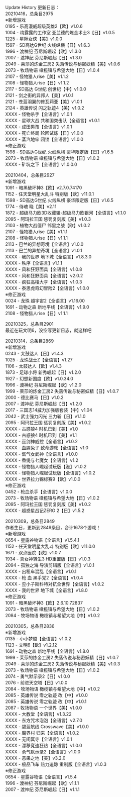 Update History 更新日志：  
20210416，总条目2975  
※新增游戏  
0195 - 乐高漫威超级英雄2【欧】v1.0.6  
1004 - 梅露露的工作室 亚兰德的炼金术士3【日】v1.0.5  
1225 - 星际女侠【美】v1.0.0  
1597 - SD高达G世纪 火线纵横【日】v1.6.3  
1996 - 渡神纪 芬尼斯崛起【欧】v1.3.0  
2007 - 渡神纪 芬尼斯崛起【日】v1.3.0  
2049 - 莱莎的炼金工房2 失落传说与秘密妖精【美】v1.0.6  
2073 - 牧场物语 橄榄镇与希望大地【日】v1.0.4  
2107 - 怪物猎人rise【美】v1.1.2  
2108 - 怪物猎人rise【日】v1.1.2  
2117 - SD高达 G世纪 创世纪【中】v1.0.0  
2121 - 剑之街的异邦人【美】v1.0.1  
2121 - 苍蓝羽翼的修瓦莉亚【美】v1.0.1  
2124 - 英雄传说 闪之轨迹4【美】v1.0.2  
XXXX - 怪物杀手【全语言】v1.0.1  
XXXX - 星球大战 共和国突击队【全语言】v1.0.1  
XXXX - 成田男孩【全语言】v1.0.1  
XXXX - 死亡终局 轮回试炼【日】v1.0.0  
XXXX - 蒸汽地牢 闭锁【全语言】v1.0.0  
※修正游戏  
1598 - SD高达G世纪 火线纵横 豪华限定版【日】v1.6.5  
2073 - 牧场物语 橄榄镇与希望大地【日】v1.0.2  
XXXX - 矿坑之下【全语言】v1.0.0.0  
  
20210404，总条目2927  
※新增游戏  
1091 - 暗黑破坏神3【欧】v2.7.0.74170  
1152 - 任天堂明星大乱斗 特别版【欧】v11.0.1  
1598 - SD高达G世纪 火线纵横 豪华限定版【日】v1.6.5  
1774 - 侍魂 晓【美】v2.11  
1872 - 超级马力欧3D收藏辑-超级马力欧银河【全语言】v1.1.0  
2095 - 阿玛拉王国 惩罚复刻版【美】v1.0.3  
2103 - 植物大战僵尸 邻里之战【欧】v1.0.2  
2107 - 怪物猎人rise【美】v1.1.1  
2108 - 怪物猎人rise【日】v1.1.1  
2113 - 巴兰的异想奇境【全语言】v1.0.0  
2113 - 巴兰的异想奇境【全语言】v1.0.1  
XXXX - 我的世界 地下城【全语言】v1.8.3.0  
XXXX - 秩序【全语言】v1.1.1  
XXXX - 风和狂野面具【全语言】v1.0.8  
XXXX - 风和狂野面具【全语言】v2.0.2  
XXXX - 疯狂高楼大亨【全语言】v1.0.3  
XXXX - 泰思虎奇幻冒险2【全语言】v1.0.0  
※修正游戏  
0024 - 龙珠 超宇宙2【全语言】v1.16.00  
1691 - 动物之森 新地平线【全语言】v1.9.0  
2108 - 怪物猎人rise【日】v1.1.1  
  
20210325，总条目2901  
最近在玩文明6，没空写更新日志，就这样吧  
  
20210314，总条目2869  
※新增游戏  
0243 - 太鼓达人【日】v1.4.3  
1025 - 龙珠战士Z【全语言】v1.27  
1106 - 太鼓达人【欧】v1.4.3  
1873 - 足球小将 新秀崛起【日】v1.2.0  
1927 - 幻想新国度【欧】v1.0.34.0  
1996 - 渡神纪 芬尼斯崛起【欧】v1.2.0  
1999 - 莱莎的炼金工房2 失落传说与秘密妖精【日】v1.0.7  
2000 - 德比赛马【日】v1.0.2  
2007 - 渡神纪 芬尼斯崛起【日】v1.2.0  
2017 - 三国志14威力加强版套装【中】v1.04  
2042 - 武士强力闪光 三力斩【日】v1.1.0  
2095 - 阿玛拉王国 惩罚复刻版【美】v1.0.2  
XXXX - 古惑狼4 时机已到【美】v1.0  
XXXX - 古惑狼4 时机已到【美】v1.1  
XXXX - 巫剑神威控【全语言】v1.0.2  
XXXX - 血腥兔子 致命游戏【全语言】v1.0  
XXXX - 氙气女武神【全语言】v1.0.0  
XXXX - 香缇与七魔女【全语言】v1.2  
XXXX - 怪物猎人崛起试玩版【港】v1.0.2  
XXXX - 怪物猎人崛起试玩版【全语言】v1.0.2  
XXXX - 世界拉力锦标赛9【欧】v1.0.0  
※修正游戏  
0452 - 枪血杀手【全语言】v1.0.0  
2073 - 牧场物语 橄榄镇与希望大地【日】v1.0.2  
2095 - 阿玛拉王国 惩罚复刻版【美】v1.0.2  
XXXX - 超惑星战记ZERO 2【日】v1.5.2  
  
20210309，总条目2849  
作者生日，更新到2849条目，合计1678个游戏！  
※新增游戏  
0654 - 星露谷物语【全语言】v1.5.4.1  
1152 - 任天堂明星大乱斗 特别版【欧】v11.0.0  
1671 - 双点医院【欧】v1.0.7  
1934 - 真女神转生3 HD重置版【日】v1.0.3  
2094 - 孤独之海 导演剪辑版【全语言】v1.0.1  
XXXX - 出租车混乱【全语言】v1.0.1  
XXXX - 枪 血 黑手党2【全语言】v1.0.4  
XXXX - 歪小子斯科特对抗全世界【全语言】v1.0.2  
XXXX - 我的世界 地下城【全语言】v1.8.0  
※修正游戏  
1091 - 暗黑破坏神3【欧】2.6.10.72837  
2073 - 牧场物语 橄榄镇与希望大地【日】v1.0.2  
2084 - 牧场物语 橄榄镇与希望大地【中】v1.0.2  
  
20210305，总条目2836  
※新增游戏  
0135 - 小小梦魇【全语言】v1.0.2  
1123 - 文明6【欧】v1.2.12  
1691 - 动物之森 新地平线【全语言】v1.8.0  
1999 - 莱莎的炼金工房2 失落传说与秘密妖精【日】v1.0.7  
2049 - 莱莎的炼金工房2 失落传说与秘密妖精【美】v1.0.3  
2073 - 牧场物语 橄榄镇与希望大地【日】v1.0.2  
2074 - 勇气默示录2【日】v1.0.0  
2076 - 前进天空塔【日】v1.0.0  
2084 - 牧场物语 橄榄镇与希望大地【中】v1.0.2  
2085 - 英雄传说 零之轨迹 改【中】v1.0.0  
2085 - 英雄传说 零之轨迹 改【中】v1.0.1  
2087 - 牧场物语 一个世界【美】v1.0.0  
XXXX - 大教堂【全语言】v1.3.22  
XXXX - 东方咒术泡泡【全语言】v2.7.0  
XXXX - 碧蓝航线 Crosswave【美】v1.0.0  
XXXX - 魔界村 归来【全语言】v1.0.2  
XXXX - 无间冥寺【全语言】v1.0.1  
XXXX - 漂移竞速狂热【全语言】v1.0.0  
XXXX - 勇气默示录2【全语言】v1.0.0  
XXXX - 恶果之地【美】v3.2.0  
XXXX - 极品飞车 热力追踪 重制版【全语言】v1.0.3  
※修正游戏  
0654 - 星露谷物语【全语言】v1.5.4  
1996 - 渡神纪 芬尼斯崛起【欧】v1.1.1  
2007 - 渡神纪 芬尼斯崛起【日】v1.1.1

